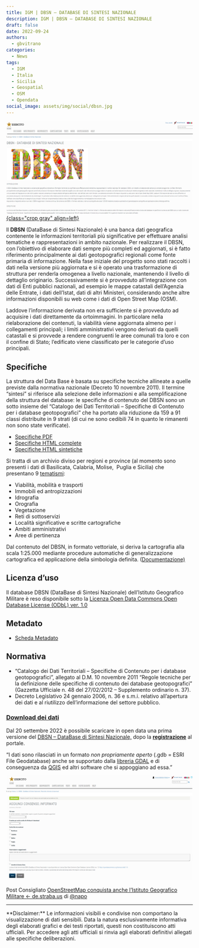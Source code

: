 ```yaml
---
title: IGM | DBSN – DATABASE DI SINTESI NAZIONALE
description: IGM | DBSN – DATABASE DI SINTESI NAZIONALE
draft: false
date: 2022-09-24
authors:
  - gbvitrano
categories:
  - News
tags:
  - IGM
  - Italia
  - Sicilia
  - Geospatial
  - OSM
  - Opendata
social_image: assets/img/social/dbsn.jpg 
--- 
```

<style>
.md-typeset code { background-color: #fff0;}  
.md-typeset pre>code { background-color: #fff0;}  
</style>
[![IGM | DBSN – DATABASE DI SINTESI NAZIONALE](dbsn.webp "Italia | IGM | DBSN – DATABASE DI SINTESI NAZIONALE" ){class="crop gray" align=left}](index.md) 

Il **DBSN** (DataBase di Sintesi Nazionale) è una banca dati geografica contenente le informazioni territoriali più significative per effettuare analisi tematiche e rappresentazioni in ambito nazionale. Per realizzare il DBSN, con l’obiettivo di elaborare dati sempre più completi ed aggiornati, si è fatto riferimento principalmente ai dati geotopografici regionali come fonte primaria di informazione. Nella fase iniziale del progetto sono stati raccolti i dati nella versione più aggiornata e si è operato una trasformazione di struttura per renderla omogenea a livello nazionale,<!-- more --> mantenendo il livello di dettaglio originario.   Successivamente si è provveduto all’integrazione con dati di Enti pubblici nazionali, ad esempio le mappe catastali dell’Agenzia delle Entrate, i dati dell’Istat, dati di altri Ministeri, considerando anche altre informazioni disponibili su web come i dati di Open Street Map (OSM).

Laddove l’informazione derivata non era sufficiente si è provveduto ad acquisire i dati direttamente da ortoimmagini. In particolare nella rielaborazione dei contenuti, la viabilità viene aggiornata almeno per i collegamenti principali; i limiti amministrativi vengono derivati da quelli catastali e si provvede a rendere congruenti le aree comunali tra loro e con il confine di Stato; l’edificato viene classificato per le categorie d’uso principali.

## Specifiche
La struttura del Data Base è basata su specifiche tecniche allineate a quelle previste dalla normativa nazionale (Decreto 10 novembre 2011). Il termine “sintesi” si riferisce alla selezione delle informazioni e alla semplificazione della struttura del database: le specifiche di contenuto del DBSN sono un sotto insieme del “Catalogo dei Dati Territoriali – Specifiche di Contenuto per i database geotopografici” che ha portato alla riduzione da 159 a 91 classi distribuite in 9 strati (di cui ne sono cedibili 74 in quanto le rimanenti non sono state verificate).

* [Specifiche PDF](https://www.igmi.org/boaga_caloger_api4242_rosbind/dbsn/dbsn_specs.pdf)
* [Specifiche HTML complete](https://www.igmi.org/boaga_caloger_api4242_rosbind/dbsn/dbsn_specs_all.html)
* [Specifiche HTML sintetiche](https://www.igmi.org/boaga_caloger_api4242_rosbind/dbsn/dbsn_specs_redux.html)

Si tratta di un archivio diviso per regioni e province (al momento sono presenti i dati di Basilicata, Calabria, Molise,  Puglia e Sicilia) che presentano 9 [tematismi](https://www.igmi.org/boaga_caloger_api4242_rosbind/dbsn/dbsn_specs_redux.html):

* Viabilità, mobilità e trasporti
* Immobili ed antropizzazioni
* Idrografia
* Orografia
* Vegetazione
* Reti di sottoservizi
* Località significative e scritte cartografiche
* Ambiti amministrativi
* Aree di pertinenza

Dal contenuto del DBSN, in formato vettoriale, si deriva la cartografia alla scala 1:25.000 mediante procedure automatiche di generalizzazione cartografica ed applicazione della simbologia definita. ([Documentazione)](https://www.igmi.org/boaga_caloger_api4242_rosbind/dbsn/dbsn_specs_all.html)

## Licenza d’uso
Il database DBSN (DataBase di Sintesi Nazionale) dell’Istituto Geografico Militare è reso disponibile sotto la [Licenza Open Data Commons Open Database License (ODbL) ver. 1.0](https://opendatacommons.org/licenses/odbl/1-0/)

## Metadato

* [Scheda Metadato](https://www.igmi.org/boaga_caloger_api4242_rosbind/dbsn/scheda.xml)
## Normativa

* “Catalogo dei Dati Territoriali – Specifiche di Contenuto per i database geotopografici”, allegato al D.M. 10 novembre 2011 “Regole tecniche per la definizione delle specifiche di contenuto dei database geotopografici” (Gazzetta Ufficiale n. 48 del 27/02/2012 – Supplemento ordinario n. 37).
* Decreto Legislativo 24 gennaio 2006, n. 36 e s.m.i. relativo all’apertura dei dati e al riutilizzo dell’informazione del settore pubblico.
### **[Download dei dati](https://www.igmi.org/acl_users/credentials_cookie_auth/require_login?came_from=https%3A//www.igmi.org/it/dbsn-database-di-sintesi-nazionale/raccolta-richiesta-di-download/%2B%2Badd%2B%2Bplanetek.igm_types.consenso_informato)**
Dal 20 settembre 2022 è possibile scaricare in open data una prima versione del [DBSN – DataBase di Sintesi Nazionale,](https://www.igmi.org/it/dbsn-database-di-sintesi-nazionale) dopo la **[registrazione](https://www.igmi.org/acl_users/credentials_cookie_auth/require_login?came_from=https%3A//www.igmi.org/it/dbsn-database-di-sintesi-nazionale/raccolta-richiesta-di-download/%2B%2Badd%2B%2Bplanetek.igm_types.consenso_informato)** al portale.

“I dati sono rilasciati in un formato _non propriamente aperto_ (.gdb = ESRI File Geodatabase) anche se supportato dalla [libreria GDAL](https://gdal.org/drivers/vector/openfilegdb.html) e di conseguenza da [QGIS](https://www.qgis.org/it/site/) ed altri software che si appoggiano ad essa.”


![IGM | Download dei dati del DBSN – DATABASE DI SINTESI NAZIONALE](scarica.webp "IGM | Download dei dati del DBSN – DATABASE DI SINTESI NAZIONALE")

Post Consigliato [OpenStreetMap conquista anche l’Istituto Geografico Militare ← de.straba.us](https://de.straba.us/openstreetmap-conquista-anche-listituto-geografico-militare/) di [@napo](https://twitter.com/napo)

<hr>
**Disclaimer:** Le informazioni visibili e condivise non comportano la visualizzazione di dati sensibili. Data la natura esclusivamente informativa degli elaborati grafici e dei testi riportati, questi non costituiscono atti ufficiali. Per accedere agli atti ufficiali si rinvia agli elaborati definitivi allegati alle specifiche deliberazioni.